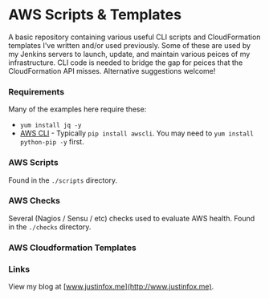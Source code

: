AWS Scripts & Templates
=======================

A basic repository containing various useful CLI scripts and CloudFormation
templates I've written and/or used previously. Some of these are used
by my Jenkins servers to launch, update, and maintain various peices of my
infrastructure. CLI code is needed to bridge the gap for peices that the
CloudFormation API misses. Alternative suggestions welcome!

### Requirements

Many of the examples here require these:

- `yum install jq -y`
- [AWS CLI](http://aws.amazon.com/cli/) - Typically `pip install awscli`. You may need to `yum install python-pip -y` first.

### AWS Scripts

Found in the `./scripts` directory.

### AWS Checks

Several (Nagios / Sensu / etc) checks used to evaluate AWS health. Found in the `./checks` directory.

### AWS Cloudformation Templates

### Links

View my blog at [www.justinfox.me](http://www.justinfox.me).
